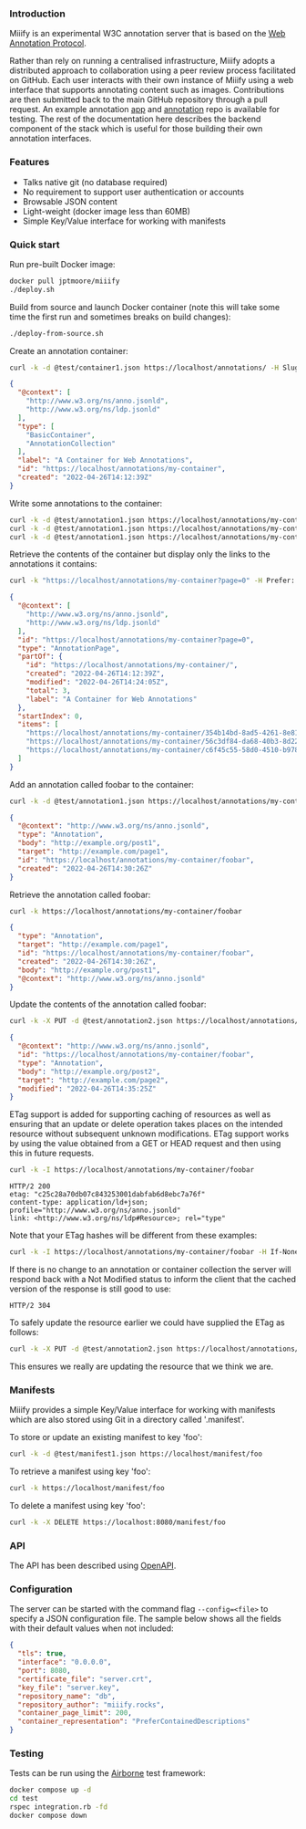 ### Introduction

Miiify is an experimental W3C annotation server that is based on the [Web Annotation Protocol](https://www.w3.org/TR/annotation-protocol/). 

Rather than rely on running a centralised infrastructure, Miiify adopts a distributed approach to collaboration using a peer review process facilitated on GitHub. Each user interacts with their own instance of Miiify using a web interface that supports annotating content such as images. Contributions are then submitted back to the main GitHub repository through a pull request. An example annotation [app](https://github.com/jptmoore/miiifyapp) and [annotation](https://github.com/jptmoore/annotations) repo is available for testing. The rest of the documentation here describes the backend component of the stack which is useful for those building their own annotation interfaces.

### Features

* Talks native git (no database required)
* No requirement to support user authentication or accounts
* Browsable JSON content
* Light-weight (docker image less than 60MB)
* Simple Key/Value interface for working with manifests

### Quick start

Run pre-built Docker image:
```bash
docker pull jptmoore/miiify
./deploy.sh
```

Build from source and launch Docker container (note this will take some time the first run and sometimes breaks on build changes):
```bash
./deploy-from-source.sh
```

Create an annotation container:
```bash
curl -k -d @test/container1.json https://localhost/annotations/ -H Slug:my-container
```

```json
{
  "@context": [
    "http://www.w3.org/ns/anno.jsonld",
    "http://www.w3.org/ns/ldp.jsonld"
  ],
  "type": [
    "BasicContainer",
    "AnnotationCollection"
  ],
  "label": "A Container for Web Annotations",
  "id": "https://localhost/annotations/my-container",
  "created": "2022-04-26T14:12:39Z"
}
```

Write some annotations to the container:
```bash
curl -k -d @test/annotation1.json https://localhost/annotations/my-container/
curl -k -d @test/annotation1.json https://localhost/annotations/my-container/
curl -k -d @test/annotation1.json https://localhost/annotations/my-container/
```

Retrieve the contents of the container but display only the links to the annotations it contains:
```bash
curl -k "https://localhost/annotations/my-container?page=0" -H Prefer:'return=representation;include="http://www.w3.org/ns/oa#PreferContainedIRIs"'
```

```json
{
  "@context": [
    "http://www.w3.org/ns/anno.jsonld",
    "http://www.w3.org/ns/ldp.jsonld"
  ],
  "id": "https://localhost/annotations/my-container?page=0",
  "type": "AnnotationPage",
  "partOf": {
    "id": "https://localhost/annotations/my-container/",
    "created": "2022-04-26T14:12:39Z",
    "modified": "2022-04-26T14:24:05Z",
    "total": 3,
    "label": "A Container for Web Annotations"
  },
  "startIndex": 0,
  "items": [
    "https://localhost/annotations/my-container/354b14bd-8ad5-4261-8e81-dd70a6758c2f",
    "https://localhost/annotations/my-container/56c3df84-da68-40b3-8d22-d37cd5ec3571",
    "https://localhost/annotations/my-container/c6f45c55-58d0-4510-b978-39585f22fd1d"
  ]
}
```

Add an annotation called foobar to the container:
```bash
curl -k -d @test/annotation1.json https://localhost/annotations/my-container/ -H Slug:foobar
```

```json
{
  "@context": "http://www.w3.org/ns/anno.jsonld",
  "type": "Annotation",
  "body": "http://example.org/post1",
  "target": "http://example.com/page1",
  "id": "https://localhost/annotations/my-container/foobar",
  "created": "2022-04-26T14:30:26Z"
}
```

Retrieve the annotation called foobar:
```bash
curl -k https://localhost/annotations/my-container/foobar
```

```json
{
  "type": "Annotation",
  "target": "http://example.com/page1",
  "id": "https://localhost/annotations/my-container/foobar",
  "created": "2022-04-26T14:30:26Z",
  "body": "http://example.org/post1",
  "@context": "http://www.w3.org/ns/anno.jsonld"
}
```

Update the contents of the annotation called foobar:
```bash
curl -k -X PUT -d @test/annotation2.json https://localhost/annotations/my-container/foobar
```

```json
{
  "@context": "http://www.w3.org/ns/anno.jsonld",
  "id": "https://localhost/annotations/my-container/foobar",
  "type": "Annotation",
  "body": "http://example.org/post2",
  "target": "http://example.com/page2",
  "modified": "2022-04-26T14:35:25Z"
}
```

ETag support is added for supporting caching of resources as well as ensuring that an update or delete operation takes places on the intended resource without subsequent unknown modifications. ETag support works by using the value obtained from a GET or HEAD request and then using this in future requests. 
```bash
curl -k -I https://localhost/annotations/my-container/foobar
```
```
HTTP/2 200 
etag: "c25c28a70db07c843253001dabfab6d8ebc7a76f"
content-type: application/ld+json; profile="http://www.w3.org/ns/anno.jsonld"
link: <http://www.w3.org/ns/ldp#Resource>; rel="type"
```
Note that your ETag hashes will be different from these examples:
```bash
curl -k -I https://localhost/annotations/my-container/foobar -H If-None-Match:c25c28a70db07c843253001dabfab6d8ebc7a76f
```
If there is no change to an annotation or container collection the server will respond back with a Not Modified status to inform the client that the cached version of the response is still good to use:
```
HTTP/2 304 
```
To safely update the resource earlier we could have supplied the ETag as follows:
```bash
curl -k -X PUT -d @test/annotation2.json https://localhost/annotations/my-container/foobar -H If-Match:c25c28a70db07c843253001dabfab6d8ebc7a76f
```
This ensures we really are updating the resource that we think we are.

### Manifests

Miiify provides a simple Key/Value interface for working with manifests which are also stored using Git in a directory called '.manifest'.

To store or update an existing manifest to key 'foo':
```bash
curl -k -d @test/manifest1.json https://localhost/manifest/foo
```

To retrieve a manifest using key 'foo':
```bash
curl -k https://localhost/manifest/foo
```

To delete a manifest using key 'foo':
```bash
curl -k -X DELETE https://localhost:8080/manifest/foo
```

### API

The API has been described using [OpenAPI](https://github.com/nationalarchives/miiify/blob/main/doc/swagger.yml).


### Configuration

The server can be started with the command flag ```--config=<file>``` to specify a JSON configuration file. The sample below shows all the fields with their default values when not included:

```json
{
  "tls": true,
  "interface": "0.0.0.0",
  "port": 8080,
  "certificate_file": "server.crt",
  "key_file": "server.key",
  "repository_name": "db",
  "repository_author": "miiify.rocks",
  "container_page_limit": 200,
  "container_representation": "PreferContainedDescriptions"
}
```

### Testing

Tests can be run using the [Airborne](https://github.com/brooklynDev/airborne) test framework:

```bash
docker compose up -d
cd test
rspec integration.rb -fd
docker compose down
```


